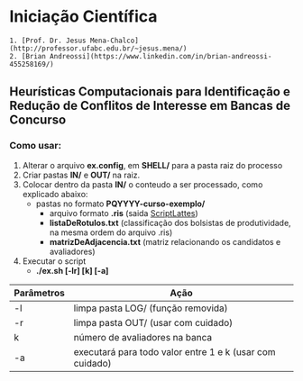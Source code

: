 # Iniciação Científica
    1. [Prof. Dr. Jesus Mena-Chalco](http://professor.ufabc.edu.br/~jesus.mena/) 
    2. [Brian Andreossi](https://www.linkedin.com/in/brian-andreossi-455258169/)
## Heurísticas Computacionais para Identificação e Redução de Conflitos de Interesse em Bancas de Concurso
### Como usar:
1. Alterar o arquivo **ex.config**, em **SHELL/** para a pasta raiz do processo
2. Criar pastas **IN/** e **OUT/** na raiz.
3. Colocar dentro da pasta **IN/** o conteudo a ser processado, como explicado abaixo:
    - pastas no formato **PQYYYY-curso-exemplo/**
        - arquivo formato **.ris** (saida [ScriptLattes](http://scriptlattes.sourceforge.net))
        - **listaDeRotulos.txt** (classificação dos bolsistas de produtividade, na mesma ordem do arquivo .ris)
        - **matrizDeAdjacencia.txt** (matriz relacionando os candidatos e avaliadores)
4. Executar o script 
    - **./ex.sh [-lr] [k] [-a]**
  
| Parâmetros          |  Ação                                  |
| ------------------- | -------------------------------------  |
|         -l          | limpa pasta LOG/ (função removida)      |
|         -r          | limpa pasta OUT/ (usar com cuidado)     |
|         k           |   número de avaliadores na banca       |
|         -a          | executará para todo valor entre 1 e k (usar com cuidado)| 
